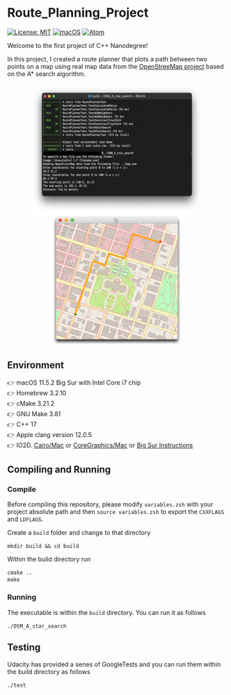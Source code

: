 # Route_Planning_Project
[![License: MIT](https://img.shields.io/badge/License-MIT-yellow.svg)](https://opensource.org/licenses/MIT) [![macOS](https://svgshare.com/i/ZjP.svg)](https://svgshare.com/i/ZjP.svg) [![Atom](https://badgen.net/badge/icon/atom?icon=atom&label)](https://atom.io) 

Welcome to the first project of C++ Nanodegree!

In this project, I created a route planner that plots a path between two points on a map using real map data from the [OpenStreeMap project](https://www.openstreetmap.org/#map=5/-28.153/133.275) based on the A* search algorithm.

<p align="center"><img src="img/Terminal.png" width="400" height="300" alt="Image of the terminal"/> <img src="img/Results.png" width="300" height="300" alt="Image of the results"/> </p>

## Environment
👉 macOS 11.5.2 Big Sur with Intel Core i7 chip  
👉 Homebrew 3.2.10  
👉 cMake 3.21.2  
👉 GNU Make 3.81  
👉 C++ 17  
👉 Apple clang version 12.0.5  
👉 IO2D. [Cairo/Mac](https://github.com/cpp-io2d/P0267_RefImpl/blob/master/BUILDING.md#cairoxlib-on-macos) or [CoreGraphics/Mac](https://github.com/cpp-io2d/P0267_RefImpl/blob/master/BUILDING.md#coregraphicsmac-on-macos) or [Big Sur Instructions](InstallingIO2D_BigSur.md)

## Compiling and Running
### Compile
Before compiling this repository, please modify `variables.zsh` with your project absolute path and then `source variables.zsh` to export the `CXXFLAGS` and `LDFLAGS`.

Create a `build` folder and change to that directory
```
mkdir build && cd build
```

Within the build directory run
```
cmake ..
make
```

### Running
The executable is within the `build` directory. You can run it as follows
```
./OSM_A_star_search
```

## Testing
Udacity has provided a series of GoogleTests and you can run them within the build directory as follows
```
./test
```
